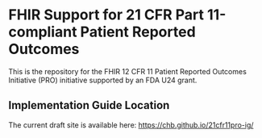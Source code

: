# FHIR Support for 21 CFR Part 11-compliant Patient Reported Outcomes

This is the repository for the FHIR 12 CFR 11 Patient Reported Outcomes Initiative (PRO) initiative supported by an FDA U24 grant.

## Implementation Guide Location

The current draft site is available here: https://chb.github.io/21cfr11pro-ig/

